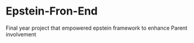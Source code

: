 # Epstein-Fron-End
Final year project that empowered epstein framework to enhance Parent involvement

